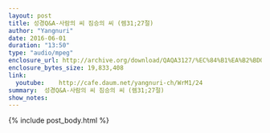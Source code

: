 ```yaml
---
layout: post
title: 성경Q&A-사람의 씨 짐승의 씨 (렘31;27절)
author: "Yangnuri"
date: 2016-06-01
duration: "13:50"
type: "audio/mpeg"
enclosure_url: http://archive.org/download/QAQA3127/%EC%84%B1%EA%B2%BDQA-%EC%82%AC%EB%9E%8C%EC%9D%98%20%EC%94%A8%20%EC%A7%90%EC%8A%B9%EC%9D%98%20%EC%94%A8%20(%EB%A0%9831;27%EC%A0%88).mp3
enclosure_bytes_size: 19,833,408       
link:
  youtube:    http://cafe.daum.net/yangnuri-ch/WrM1/24
summary:  성경Q&A-사람의 씨 짐승의 씨 (렘31;27절)
show_notes:
---
```

{% include post_body.html %}
